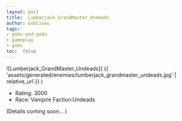 ```yaml
---
layout: post
title:  Lumberjack_GrandMaster_Undeads
author: Goblinou
tags:
- gobs-and-gods
- gameplay
- gobs
toc:  false
---
```


![Lumberjack_GrandMaster_Undeads]( {{ 'assets/generated/enemies/lumberjack_grandmaster_undeads.jpg' | relative_url }} )
- Rating: 3000
- Race: Vampire  Faction:Undeads

(Details coming soon... )